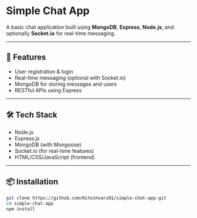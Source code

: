 # Simple Chat App

A basic chat application built using **MongoDB**, **Express**, **Node.js**, and optionally **Socket.io** for real-time messaging.

---

## 🚀 Features

- User registration & login
- Real-time messaging (optional with Socket.io)
- MongoDB for storing messages and users
- RESTful APIs using Express

---

## 🛠 Tech Stack

- Node.js
- Express.js
- MongoDB (with Mongoose)
- Socket.io (for real-time features)
- HTML/CSS/JavaScript (frontend)

---

## 📦 Installation

```bash
git clone https://github.com/Hiteshvari01/simple-chat-app.git
cd simple-chat-app
npm install
